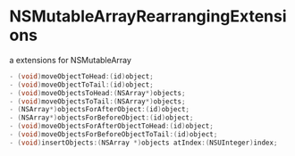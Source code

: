 NSMutableArrayRearrangingExtensions
===================================

a extensions for NSMutableArray

```objective-c
- (void)moveObjectToHead:(id)object;
- (void)moveObjectToTail:(id)object;
- (void)moveObjectsToHead:(NSArray*)objects;
- (void)moveObjectsToTail:(NSArray*)objects;
- (NSArray*)objectsForAfterObject:(id)object;
- (NSArray*)objectsForBeforeObject:(id)object;
- (void)moveObjectsForAfterObjectToHead:(id)object;
- (void)moveObjectsForBeforeObjectToTail:(id)object;
- (void)insertObjects:(NSArray *)objects atIndex:(NSUInteger)index;
```
